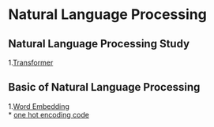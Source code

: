 Natural Language Processing
====

## Natural Language Processing Study
1.[Transformer](https://blog.naver.com/jaeyoon_95/221760816958)


## Basic of Natural Language Processing  
1.[Word Embedding](https://blog.naver.com/jaeyoon_95/222195983515)   
	* [one hot encoding code](https://github.com/jaeyun95/Natural_Language_Processing/blob/master/basic_of_nlp/chapter01/one_hot_encoding.py)